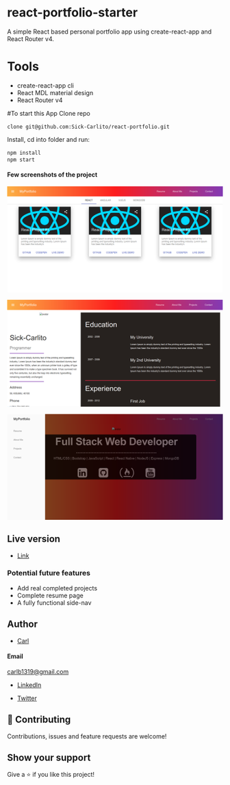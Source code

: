 # react-portfolio-starter
A simple React based personal portfolio app using create-react-app and React Router v4.

# Tools
* create-react-app cli
* React MDL material design
* React Router v4

#To start this App
Clone repo

```git
clone git@github.com:Sick-Carlito/react-portfolio.git
```

Install, cd into folder and run:
```git
npm install
npm start
```
#### Few screenshots of the project

![Alt image](https://github.com/Sick-Carlito/Portfolio/blob/master/src/images/image1.png)

![Alt image](https://github.com/Sick-Carlito/Portfolio/blob/master/src/images/image2.png)


![Alt image](https://github.com/Sick-Carlito/Portfolio/blob/master/src/images/image3.png)


## Live version

- [Link](https://morning-inlet-14998.herokuapp.com/)


### Potential future features

* Add real completed projects
* Complete resume page
* A fully functional side-nav

## Author

- [Carl](https://github.com/Sick-Carlito/react-portfolio)

#### Email
carlb1319@gmail.com

- [LinkedIn](https://www.linkedin.com/in/carlb420/)

- [Twitter](https://twitter.com/cbond_420)


## 🤝 Contributing

Contributions, issues and feature requests are welcome!

## Show your support

Give a ⭐️ if you like this project!
